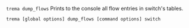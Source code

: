 `trema dump_flows` Prints to the console all flow entries in switch's tables.

```
trema [global options] dump_flows [command options] switch
```
